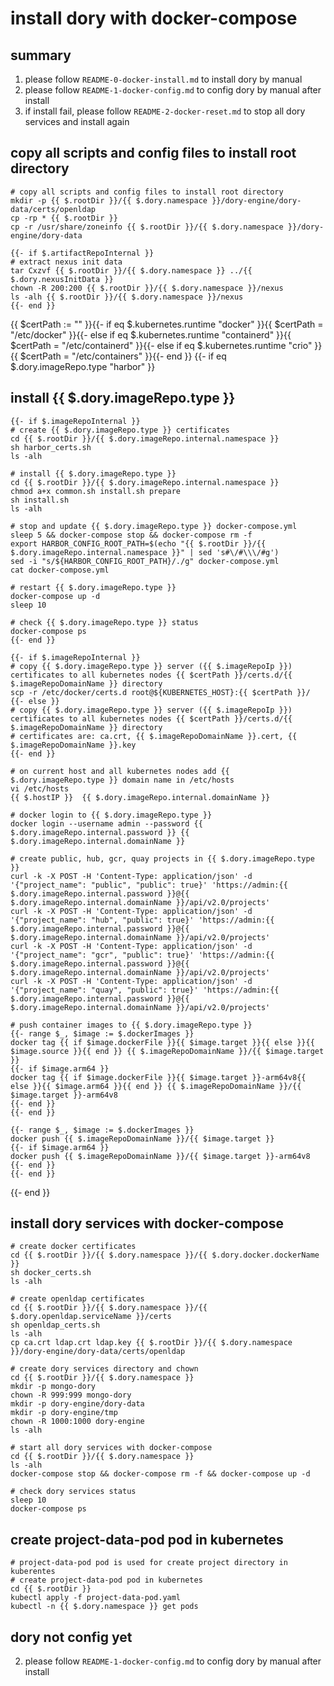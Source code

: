 # install dory with docker-compose

## summary

1. please follow `README-0-docker-install.md` to install dory by manual
2. please follow `README-1-docker-config.md` to config dory by manual after install
3. if install fail, please follow `README-2-docker-reset.md` to stop all dory services and install again

## copy all scripts and config files to install root directory

```shell script
# copy all scripts and config files to install root directory
mkdir -p {{ $.rootDir }}/{{ $.dory.namespace }}/dory-engine/dory-data/certs/openldap
cp -rp * {{ $.rootDir }}
cp -r /usr/share/zoneinfo {{ $.rootDir }}/{{ $.dory.namespace }}/dory-engine/dory-data

{{- if $.artifactRepoInternal }}
# extract nexus init data
tar Cxzvf {{ $.rootDir }}/{{ $.dory.namespace }} ../{{ $.dory.nexusInitData }}
chown -R 200:200 {{ $.rootDir }}/{{ $.dory.namespace }}/nexus
ls -alh {{ $.rootDir }}/{{ $.dory.namespace }}/nexus
{{- end }}
```

{{ $certPath := "" }}{{- if eq $.kubernetes.runtime "docker" }}{{ $certPath = "/etc/docker" }}{{- else if eq $.kubernetes.runtime "containerd" }}{{ $certPath = "/etc/containerd" }}{{- else if eq $.kubernetes.runtime "crio" }}{{ $certPath = "/etc/containers" }}{{- end }}
{{- if eq $.dory.imageRepo.type "harbor" }}
## install {{ $.dory.imageRepo.type }}

```shell script
{{- if $.imageRepoInternal }}
# create {{ $.dory.imageRepo.type }} certificates
cd {{ $.rootDir }}/{{ $.dory.imageRepo.internal.namespace }}
sh harbor_certs.sh
ls -alh

# install {{ $.dory.imageRepo.type }}
cd {{ $.rootDir }}/{{ $.dory.imageRepo.internal.namespace }}
chmod a+x common.sh install.sh prepare
sh install.sh
ls -alh

# stop and update {{ $.dory.imageRepo.type }} docker-compose.yml
sleep 5 && docker-compose stop && docker-compose rm -f
export HARBOR_CONFIG_ROOT_PATH=$(echo "{{ $.rootDir }}/{{ $.dory.imageRepo.internal.namespace }}" | sed 's#\/#\\\/#g')
sed -i "s/${HARBOR_CONFIG_ROOT_PATH}/./g" docker-compose.yml
cat docker-compose.yml

# restart {{ $.dory.imageRepo.type }}
docker-compose up -d
sleep 10

# check {{ $.dory.imageRepo.type }} status
docker-compose ps
{{- end }}

{{- if $.imageRepoInternal }}
# copy {{ $.dory.imageRepo.type }} server ({{ $.imageRepoIp }}) certificates to all kubernetes nodes {{ $certPath }}/certs.d/{{ $.imageRepoDomainName }} directory
scp -r /etc/docker/certs.d root@${KUBERNETES_HOST}:{{ $certPath }}/
{{- else }}
# copy {{ $.dory.imageRepo.type }} server ({{ $.imageRepoIp }}) certificates to all kubernetes nodes {{ $certPath }}/certs.d/{{ $.imageRepoDomainName }} directory
# certificates are: ca.crt, {{ $.imageRepoDomainName }}.cert, {{ $.imageRepoDomainName }}.key
{{- end }}

# on current host and all kubernetes nodes add {{ $.dory.imageRepo.type }} domain name in /etc/hosts
vi /etc/hosts
{{ $.hostIP }}  {{ $.dory.imageRepo.internal.domainName }}

# docker login to {{ $.dory.imageRepo.type }}
docker login --username admin --password {{ $.dory.imageRepo.internal.password }} {{ $.dory.imageRepo.internal.domainName }}

# create public, hub, gcr, quay projects in {{ $.dory.imageRepo.type }}
curl -k -X POST -H 'Content-Type: application/json' -d '{"project_name": "public", "public": true}' 'https://admin:{{ $.dory.imageRepo.internal.password }}@{{ $.dory.imageRepo.internal.domainName }}/api/v2.0/projects'
curl -k -X POST -H 'Content-Type: application/json' -d '{"project_name": "hub", "public": true}' 'https://admin:{{ $.dory.imageRepo.internal.password }}@{{ $.dory.imageRepo.internal.domainName }}/api/v2.0/projects'
curl -k -X POST -H 'Content-Type: application/json' -d '{"project_name": "gcr", "public": true}' 'https://admin:{{ $.dory.imageRepo.internal.password }}@{{ $.dory.imageRepo.internal.domainName }}/api/v2.0/projects'
curl -k -X POST -H 'Content-Type: application/json' -d '{"project_name": "quay", "public": true}' 'https://admin:{{ $.dory.imageRepo.internal.password }}@{{ $.dory.imageRepo.internal.domainName }}/api/v2.0/projects'

# push container images to {{ $.dory.imageRepo.type }}
{{- range $_, $image := $.dockerImages }}
docker tag {{ if $image.dockerFile }}{{ $image.target }}{{ else }}{{ $image.source }}{{ end }} {{ $.imageRepoDomainName }}/{{ $image.target }}
{{- if $image.arm64 }}
docker tag {{ if $image.dockerFile }}{{ $image.target }}-arm64v8{{ else }}{{ $image.arm64 }}{{ end }} {{ $.imageRepoDomainName }}/{{ $image.target }}-arm64v8
{{- end }}
{{- end }}

{{- range $_, $image := $.dockerImages }}
docker push {{ $.imageRepoDomainName }}/{{ $image.target }}
{{- if $image.arm64 }}
docker push {{ $.imageRepoDomainName }}/{{ $image.target }}-arm64v8
{{- end }}
{{- end }}
```
{{- end }}

## install dory services with docker-compose

```shell script
# create docker certificates
cd {{ $.rootDir }}/{{ $.dory.namespace }}/{{ $.dory.docker.dockerName }}
sh docker_certs.sh
ls -alh

# create openldap certificates
cd {{ $.rootDir }}/{{ $.dory.namespace }}/{{ $.dory.openldap.serviceName }}/certs
sh openldap_certs.sh
ls -alh
cp ca.crt ldap.crt ldap.key {{ $.rootDir }}/{{ $.dory.namespace }}/dory-engine/dory-data/certs/openldap

# create dory services directory and chown
cd {{ $.rootDir }}/{{ $.dory.namespace }}
mkdir -p mongo-dory
chown -R 999:999 mongo-dory
mkdir -p dory-engine/dory-data
mkdir -p dory-engine/tmp
chown -R 1000:1000 dory-engine
ls -alh

# start all dory services with docker-compose
cd {{ $.rootDir }}/{{ $.dory.namespace }}
ls -alh
docker-compose stop && docker-compose rm -f && docker-compose up -d

# check dory services status
sleep 10
docker-compose ps
```

## create project-data-pod pod in kubernetes

```shell script
# project-data-pod pod is used for create project directory in kuberentes
# create project-data-pod pod in kubernetes
cd {{ $.rootDir }}
kubectl apply -f project-data-pod.yaml
kubectl -n {{ $.dory.namespace }} get pods
```

## dory not config yet

2. please follow `README-1-docker-config.md` to config dory by manual after install
